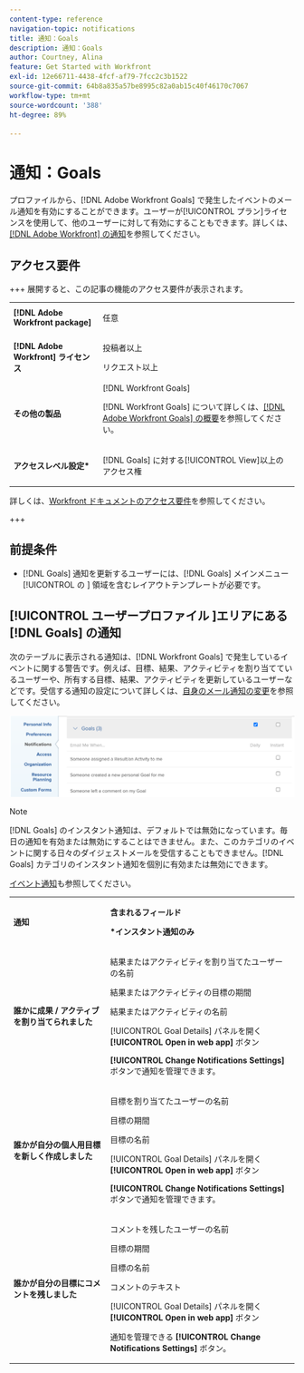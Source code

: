 ```yaml
---
content-type: reference
navigation-topic: notifications
title: 通知：Goals
description: 通知：Goals
author: Courtney, Alina
feature: Get Started with Workfront
exl-id: 12e66711-4438-4fcf-af79-7fcc2c3b1522
source-git-commit: 64b8a835a57be8995c82a0ab15c40f46170c7067
workflow-type: tm+mt
source-wordcount: '388'
ht-degree: 89%

---
```


# 通知：Goals

プロファイルから、[!DNL Adobe Workfront Goals] で発生したイベントのメール通知を有効にすることができます。ユーザーが[!UICONTROL プラン]ライセンスを使用して、他のユーザーに対して有効にすることもできます。詳しくは、[[!DNL Adobe Workfront]  の通知](../../workfront-basics/using-notifications/wf-notifications.md)を参照してください。

## アクセス要件

<!--
<p data-mc-conditions="QuicksilverOrClassic.Draft mode">(NOTE: because there are conditions for who sees this, I added this from the How To articles/ template although this is not a How To. But I like the format, so I thought keeping it consistent might help users. We may decide to update this when we have access and prereq for overview-type articles)</p>
-->

+++ 展開すると、この記事の機能のアクセス要件が表示されます。 

<table style="table-layout:auto"> 
 <col> 
 <col> 
 <tbody> 
  <tr> 
   <td role="rowheader"><strong>[!DNL Adobe Workfront package]</strong></td> 
   <td> <p>任意</p> </td> 
  </tr> 
  <tr> 
   <td role="rowheader"><strong>[!DNL Adobe Workfront] ライセンス</strong></td> 
   <td>
   <p>投稿者以上</p>
    <p>リクエスト以上</p> </td> 
  </tr> 
  <tr> 
   <td role="rowheader"><strong>その他の製品</strong></td> 
   <td>[!DNL Workfront Goals] <p>[!DNL Workfront Goals] について詳しくは、<a href="../../workfront-goals/goal-management/wf-goals-overview.md" class="MCXref xref">[!DNL Adobe Workfront Goals] の概要</a>を参照してください。</p> </td> 
  </tr> 
  <tr> 
   <td role="rowheader"><strong>アクセスレベル設定*</strong></td> 
   <td> <p>[!DNL Goals] に対する[!UICONTROL View]以上のアクセス権</p></td> 
  </tr>
 </tbody> 
</table>

詳しくは、[Workfront ドキュメントのアクセス要件](/help/quicksilver/administration-and-setup/add-users/access-levels-and-object-permissions/access-level-requirements-in-documentation.md)を参照してください。

+++

## 前提条件

* [!DNL Goals] 通知を更新するユーザーには、[!DNL Goals] メインメニュー [!UICONTROL  の ] 領域を含むレイアウトテンプレートが必要です。


## [!UICONTROL  ユーザープロファイル ]エリアにある [!DNL Goals] の通知

次のテーブルに表示される通知は、[!DNL Workfront Goals] で発生しているイベントに関する警告です。例えば、目標、結果、アクティビティを割り当てているユーザーや、所有する目標、結果、アクティビティを更新しているユーザーなどです。受信する通知の設定について詳しくは、[自身のメール通知の変更](../../workfront-basics/using-notifications/activate-or-deactivate-your-own-event-notifications.md)を参照してください。

![ 通知環境設定 ](assets/goals-notifications-preferences-350x114.png)

>[!NOTE]
>
>[!DNL Goals] のインスタント通知は、デフォルトでは無効になっています。毎日の通知を有効または無効にすることはできません。また、このカテゴリのイベントに関する日々のダイジェストメールを受信することもできません。[!DNL Goals] カテゴリのインスタント通知を個別に有効または無効にできます。

[イベント通知](../../workfront-basics/using-notifications/event-notifications.md)も参照してください。

<table style="table-layout:auto"> 
 <col> 
 <col> 
 <tbody> 
  <tr> 
   <td><strong>通知</strong></td> 
   <td> <p><strong>含まれるフィールド</strong> </p> <p><strong>*インスタント通知のみ</strong></p> </td> 
  </tr> 
  <tr> 
   <td><strong>誰かに成果 / アクティブを割り当てられました</strong></td> 
   <td> <p>結果またはアクティビティを割り当てたユーザーの名前</p> <p>結果またはアクティビティの目標の期間</p> <p>結果またはアクティビティの名前</p> <p>[!UICONTROL Goal Details] パネルを開く <strong>[!UICONTROL Open in web app]</strong> ボタン</p> <p><strong>[!UICONTROL Change Notifications Settings]</strong> ボタンで通知を管理できます。</p> </td> 
  </tr> 
  <tr> 
   <td><strong>誰かが自分の個人用目標を新しく作成しました</strong> </td> 
   <td> <p>目標を割り当てたユーザーの名前</p> <p>目標の期間</p> <p>目標の名前</p> <p>[!UICONTROL Goal Details] パネルを開く <strong>[!UICONTROL Open in web app]</strong> ボタン</p> <p><strong>[!UICONTROL Change Notifications Settings]</strong> ボタンで通知を管理できます。</p> </td> 
  </tr> 
  <tr> 
   <td><strong>誰かが自分の目標にコメントを残しました</strong></td> 
   <td> <p>コメントを残したユーザーの名前</p> <p>目標の期間 </p> <p>目標の名前</p> <p>コメントのテキスト</p> <p>[!UICONTROL Goal Details] パネルを開く <strong>[!UICONTROL Open in web app]</strong> ボタン</p> <p>通知を管理できる <strong>[!UICONTROL Change Notifications Settings]</strong> ボタン。</p> </td> 
  </tr> 
  <tr> 
  </tbody> 
</table>

<!--these were removed at some point: 

   <td><strong>Someone liked my comment on a Goal</strong></td> 
   <td> <p>The name of the person who liked the comment</p> <p>The Period of the goal </p> <p>The name of the goal</p> <p>The text of the comment </p> <p>The <strong>[!UICONTROL Open in web app]</strong> button which opens the [!UICONTROL Goal Details] panel</p> <p>The <strong>[!UICONTROL Change Notifications Settings]</strong> button which allows you to manage your notifications.</p> </td> 
  </tr> 
  <tr> 
   <td><strong>Someone liked an update on my Goal</strong></td> 
   <td> <p>You receive an email when someone likes a comment you made on a goal or when you update the progress of your results or activities on the goal. </p> <p>The name of the person who liked the update</p> <p>The Period of the goal </p> <p>The name of the goal</p> <p>The <strong>[!UICONTROL Open in web app]</strong> button which opens the [!UICONTROL Goal Details] panel</p> <p>The <strong>[!UICONTROL Change Notifications Settings]</strong> button which allows you to manage your notifications.</p> </td> 
  </tr> 
 -->

<!--
NOTE FOR NAME OF GOAL IN LAST TABLE CELL: check this. Is this true? Didn't triggger when this was written; add anything else? Maybe the type of the update is mentioned?!
-->

